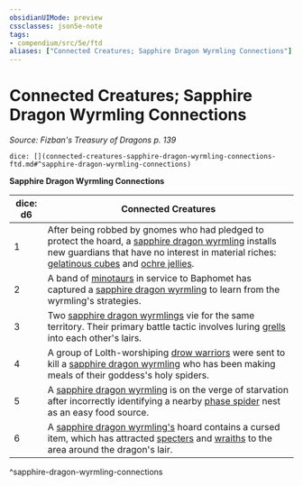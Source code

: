 ```yaml
---
obsidianUIMode: preview
cssclasses: json5e-note
tags:
- compendium/src/5e/ftd
aliases: ["Connected Creatures; Sapphire Dragon Wyrmling Connections"]
---
```

# Connected Creatures; Sapphire Dragon Wyrmling Connections
*Source: Fizban's Treasury of Dragons p. 139* 

`dice: [](connected-creatures-sapphire-dragon-wyrmling-connections-ftd.md#^sapphire-dragon-wyrmling-connections)`

**Sapphire Dragon Wyrmling Connections**

| dice: d6 | Connected Creatures |
|----------|---------------------|
| 1 | After being robbed by gnomes who had pledged to protect the hoard, a [sapphire dragon wyrmling](/2-Mechanics/CLI/bestiary/dragon/sapphire-dragon-wyrmling-ftd.md) installs new guardians that have no interest in material riches: [gelatinous cubes](/2-Mechanics/CLI/bestiary/ooze/gelatinous-cube.md) and [ochre jellies](/2-Mechanics/CLI/bestiary/ooze/ochre-jelly.md). |
| 2 | A band of [minotaurs](/2-Mechanics/CLI/bestiary/monstrosity/minotaur.md) in service to Baphomet has captured a [sapphire dragon wyrmling](/2-Mechanics/CLI/bestiary/dragon/sapphire-dragon-wyrmling-ftd.md) to learn from the wyrmling's strategies. |
| 3 | Two [sapphire dragon wyrmlings](/2-Mechanics/CLI/bestiary/dragon/sapphire-dragon-wyrmling-ftd.md) vie for the same territory. Their primary battle tactic involves luring [grells](/2-Mechanics/CLI/bestiary/aberration/grell.md) into each other's lairs. |
| 4 | A group of Lolth-worshiping [drow warriors](/2-Mechanics/CLI/bestiary/humanoid/drow-elite-warrior.md) were sent to kill a [sapphire dragon wyrmling](/2-Mechanics/CLI/bestiary/dragon/sapphire-dragon-wyrmling-ftd.md) who has been making meals of their goddess's holy spiders. |
| 5 | A [sapphire dragon wyrmling](/2-Mechanics/CLI/bestiary/dragon/sapphire-dragon-wyrmling-ftd.md) is on the verge of starvation after incorrectly identifying a nearby [phase spider](/2-Mechanics/CLI/bestiary/monstrosity/phase-spider.md) nest as an easy food source. |
| 6 | A [sapphire dragon wyrmling's](/2-Mechanics/CLI/bestiary/dragon/sapphire-dragon-wyrmling-ftd.md) hoard contains a cursed item, which has attracted [specters](/2-Mechanics/CLI/bestiary/undead/specter.md) and [wraiths](/2-Mechanics/CLI/bestiary/undead/wraith.md) to the area around the dragon's lair. |
^sapphire-dragon-wyrmling-connections